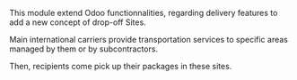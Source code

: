 This module extend Odoo functionnalities, regarding delivery features to
add a new concept of drop-off Sites.

Main international carriers provide transportation services to specific
areas managed by them or by subcontractors.

Then, recipients come pick up their packages in these sites.
